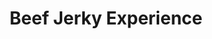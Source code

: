 ---
title: "Beef Jerky Experience"
url: /saratoga-springs/beef-jerky-experience/
shop: convenience
---